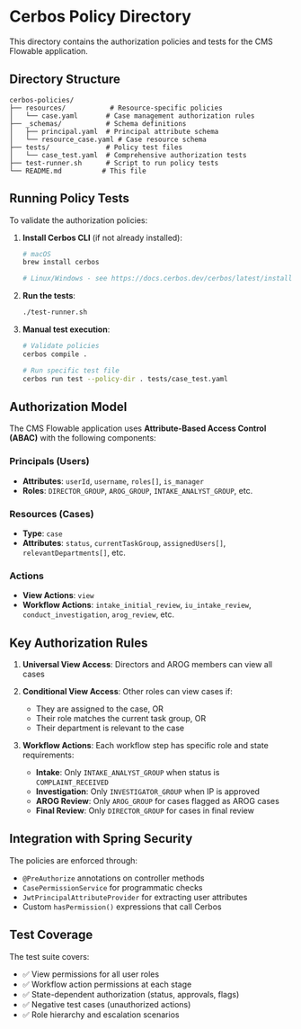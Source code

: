 # Cerbos Policy Directory

This directory contains the authorization policies and tests for the CMS Flowable application.

## Directory Structure

```
cerbos-policies/
├── resources/           # Resource-specific policies
│   └── case.yaml       # Case management authorization rules
├── _schemas/           # Schema definitions
│   ├── principal.yaml  # Principal attribute schema
│   └── resource_case.yaml # Case resource schema
├── tests/              # Policy test files
│   └── case_test.yaml  # Comprehensive authorization tests
├── test-runner.sh      # Script to run policy tests
└── README.md          # This file
```

## Running Policy Tests

To validate the authorization policies:

1. **Install Cerbos CLI** (if not already installed):
   ```bash
   # macOS
   brew install cerbos

   # Linux/Windows - see https://docs.cerbos.dev/cerbos/latest/installation.html
   ```

2. **Run the tests**:
   ```bash
   ./test-runner.sh
   ```

3. **Manual test execution**:
   ```bash
   # Validate policies
   cerbos compile .

   # Run specific test file
   cerbos run test --policy-dir . tests/case_test.yaml
   ```

## Authorization Model

The CMS Flowable application uses **Attribute-Based Access Control (ABAC)** with the following components:

### Principals (Users)
- **Attributes**: `userId`, `username`, `roles[]`, `is_manager`
- **Roles**: `DIRECTOR_GROUP`, `AROG_GROUP`, `INTAKE_ANALYST_GROUP`, etc.

### Resources (Cases)
- **Type**: `case`
- **Attributes**: `status`, `currentTaskGroup`, `assignedUsers[]`, `relevantDepartments[]`, etc.

### Actions
- **View Actions**: `view`
- **Workflow Actions**: `intake_initial_review`, `iu_intake_review`, `conduct_investigation`, `arog_review`, etc.

## Key Authorization Rules

1. **Universal View Access**: Directors and AROG members can view all cases
2. **Conditional View Access**: Other roles can view cases if:
   - They are assigned to the case, OR
   - Their role matches the current task group, OR
   - Their department is relevant to the case

3. **Workflow Actions**: Each workflow step has specific role and state requirements:
   - **Intake**: Only `INTAKE_ANALYST_GROUP` when status is `COMPLAINT_RECEIVED`
   - **Investigation**: Only `INVESTIGATOR_GROUP` when IP is approved
   - **AROG Review**: Only `AROG_GROUP` for cases flagged as AROG cases
   - **Final Review**: Only `DIRECTOR_GROUP` for cases in final review

## Integration with Spring Security

The policies are enforced through:
- `@PreAuthorize` annotations on controller methods
- `CasePermissionService` for programmatic checks
- `JwtPrincipalAttributeProvider` for extracting user attributes
- Custom `hasPermission()` expressions that call Cerbos

## Test Coverage

The test suite covers:
- ✅ View permissions for all user roles
- ✅ Workflow action permissions at each stage
- ✅ State-dependent authorization (status, approvals, flags)
- ✅ Negative test cases (unauthorized actions)
- ✅ Role hierarchy and escalation scenarios